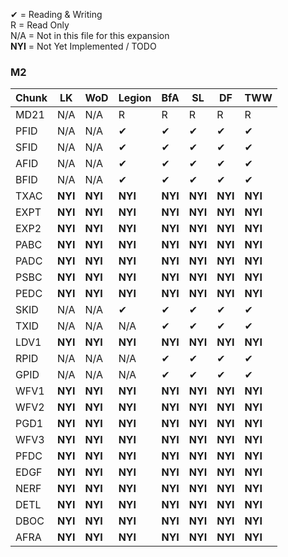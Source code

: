 ✔ = Reading & Writing<br>
R = Read Only<br>
N/A = Not in this file for this expansion<br>
**NYI** = Not Yet Implemented / TODO

### M2
|Chunk|LK|WoD|Legion|BfA|SL|DF|TWW|
|-----|-----|-----|-----|-----|-----|-----|-----|
|MD21|N/A|N/A|R|R|R|R|R|
|PFID|N/A|N/A|✔|✔|✔|✔|✔|
|SFID|N/A|N/A|✔|✔|✔|✔|✔|
|AFID|N/A|N/A|✔|✔|✔|✔|✔|
|BFID|N/A|N/A|✔|✔|✔|✔|✔|
|TXAC|**NYI**|**NYI**|**NYI**|**NYI**|**NYI**|**NYI**|**NYI**|
|EXPT|**NYI**|**NYI**|**NYI**|**NYI**|**NYI**|**NYI**|**NYI**|
|EXP2|**NYI**|**NYI**|**NYI**|**NYI**|**NYI**|**NYI**|**NYI**|
|PABC|**NYI**|**NYI**|**NYI**|**NYI**|**NYI**|**NYI**|**NYI**|
|PADC|**NYI**|**NYI**|**NYI**|**NYI**|**NYI**|**NYI**|**NYI**|
|PSBC|**NYI**|**NYI**|**NYI**|**NYI**|**NYI**|**NYI**|**NYI**|
|PEDC|**NYI**|**NYI**|**NYI**|**NYI**|**NYI**|**NYI**|**NYI**|
|SKID|N/A|N/A|✔|✔|✔|✔|✔|
|TXID|N/A|N/A|N/A|✔|✔|✔|✔|
|LDV1|**NYI**|**NYI**|**NYI**|**NYI**|**NYI**|**NYI**|**NYI**|
|RPID|N/A|N/A|N/A|✔|✔|✔|✔|
|GPID|N/A|N/A|N/A|✔|✔|✔|✔|
|WFV1|**NYI**|**NYI**|**NYI**|**NYI**|**NYI**|**NYI**|**NYI**|
|WFV2|**NYI**|**NYI**|**NYI**|**NYI**|**NYI**|**NYI**|**NYI**|
|PGD1|**NYI**|**NYI**|**NYI**|**NYI**|**NYI**|**NYI**|**NYI**|
|WFV3|**NYI**|**NYI**|**NYI**|**NYI**|**NYI**|**NYI**|**NYI**|
|PFDC|**NYI**|**NYI**|**NYI**|**NYI**|**NYI**|**NYI**|**NYI**|
|EDGF|**NYI**|**NYI**|**NYI**|**NYI**|**NYI**|**NYI**|**NYI**|
|NERF|**NYI**|**NYI**|**NYI**|**NYI**|**NYI**|**NYI**|**NYI**|
|DETL|**NYI**|**NYI**|**NYI**|**NYI**|**NYI**|**NYI**|**NYI**|
|DBOC|**NYI**|**NYI**|**NYI**|**NYI**|**NYI**|**NYI**|**NYI**|
|AFRA|**NYI**|**NYI**|**NYI**|**NYI**|**NYI**|**NYI**|**NYI**|

